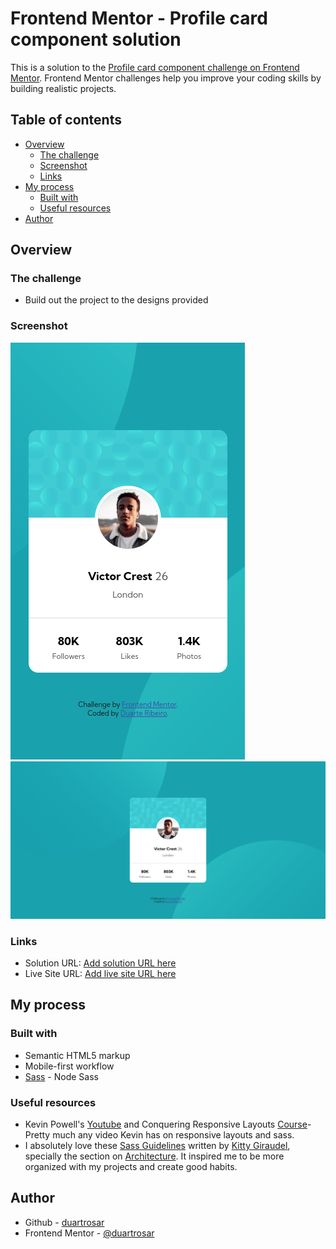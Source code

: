 # Frontend Mentor - Profile card component solution

This is a solution to the [Profile card component challenge on Frontend Mentor](https://www.frontendmentor.io/challenges/profile-card-component-cfArpWshJ). Frontend Mentor challenges help you improve your coding skills by building realistic projects. 

## Table of contents

- [Overview](#overview)
  - [The challenge](#the-challenge)
  - [Screenshot](#screenshot)
  - [Links](#links)
- [My process](#my-process)
  - [Built with](#built-with)
  - [Useful resources](#useful-resources)
- [Author](#author)

## Overview

### The challenge

- Build out the project to the designs provided

### Screenshot

![Mobile](./screenshots/screenshot_mobile.png)
![Desktop](./screenshots/screenshot_desktop.png)

### Links

- Solution URL: [Add solution URL here](https://your-solution-url.com)
- Live Site URL: [Add live site URL here](https://your-live-site-url.com)

## My process

### Built with

- Semantic HTML5 markup
- Mobile-first workflow
- [Sass](https://sass-lang.com/) - Node Sass

### Useful resources

- Kevin Powell's [Youtube](https://www.youtube.com/user/KepowOb) and Conquering Responsive Layouts [Course](https://courses.kevinpowell.co/conquering-responsive-layouts)- Pretty much any video Kevin has on responsive layouts and sass.
- I absolutely love these [Sass Guidelines](https://sass-guidelin.es/) written by [Kitty Giraudel](https://kittygiraudel.com/), specially the section on [Architecture](https://sass-guidelin.es/#architecture). It inspired me to be more organized with my projects and create good habits.

## Author

- Github - [duartrosar](https://github.com/duartrosar)
- Frontend Mentor - [@duartrosar](https://www.frontendmentor.io/profile/duartrosar)
